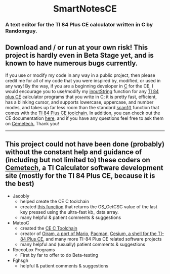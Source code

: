 # <center>**SmartNotesCE**</center>

### A text editor for the TI 84 Plus CE calculator written in C by Randomguy.

## Download and / or run at your own risk! This project is hardly even in Beta Stage yet, and is known to have numerous bugs currently. 

If you use or modify my code in any way in a public project, then please credit me for all of my code that you were inspired by, modified, or used in any way! By the way, if you are a beginning developer in [C](https://en.wikipedia.org/wiki/C_(programming_language)) for the CE, I would encourage you to use/modify my [inputString](https://github.com/randomguy70/SmartNotesCE/blob/521253caf59c80d1f80eb029ee82a46bda4e9c1d/smart_notes_ce/src/includesCode/text.c#L3) function for any [TI 84 plus CE](https://education.ti.com/en/products/calculators/graphing-calculators/ti-84-plusce) calculator programs that you write in C; it is pretty fast, efficient, has a blinking cursor, and supports lowercase, uppercase, and number modes, and takes up far less room than the standard [scanf()](https://www.tutorialspoint.com/c_standard_library/c_function_scanf.htm) function that comes with the [TI 84 Plus CE toolchain.](https://github.com/CE-Programming/toolchain/releases/tag/v9.1) In addition, you can check out the CE documentation [here](https://ce-programming.github.io/toolchain/index.html), and if you have any questions feel free to ask them on [Cemetech.](https://cemetech.net)
Thank you!

---

## This project could not have been done (probably) without the constant help and guidance of (including but not limited to) these coders on [Cemetech](https://www.cemetech.net), a TI Calculator software development site (mostly for the TI 84 Plus CE, because it is the best)
- Jacobly
  - helped create the CE C toolchain
  - created [this function](https://github.com/randomguy70/SmartNotesCE/blob/8dbbe24928ba71f39dc3627c0b699b59bafe70bd/smart_notes_ce/src/includesCode/key.c#L6) that returns the OS_GetCSC value of the last key pressed using the ultra-fast kb_ data array.
  - many helpful & patient comments & suggestions
- MateoC
  - created the [CE C Toolchain](https://github.com/CE-Programming/toolchain/releases/tag/v9.1)
  - creator of [Oiram, a port of Mario](https://www.cemetech.net/downloads/files/1526/x1526), [Pacman](https://www.cemetech.net/downloads/files/1305/x1305), [Cesium, a shell for the TI-84 Plus CE](https://www.cemetech.net/downloads/files/1372/x2292), and many more TI-84 Plus CE related software projects
  - many helpful and (usually) patient comments & suggestions
- RoccoLox Programs
  - First by far to offer to do Beta-testing
- Fghsgh
  - helpful & patient comments & suggestions